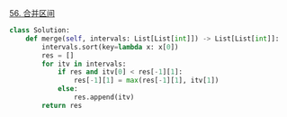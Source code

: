 [56. 合并区间](https://leetcode-cn.com/problems/merge-intervals/)

```python
class Solution:
    def merge(self, intervals: List[List[int]]) -> List[List[int]]:
        intervals.sort(key=lambda x: x[0])
        res = []
        for itv in intervals:
            if res and itv[0] < res[-1][1]:
                res[-1][1] = max(res[-1][1], itv[1])
            else:
                res.append(itv)
        return res
```